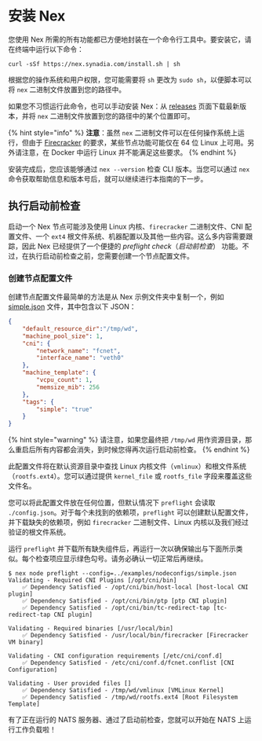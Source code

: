 # 安装 Nex
您使用 Nex 所需的所有功能都已方便地封装在一个命令行工具中。要安装它，请在终端中运行以下命令：

```
curl -sSf https://nex.synadia.com/install.sh | sh
```

根据您的操作系统和用户权限，您可能需要将 `sh` 更改为 `sudo sh`，以便脚本可以将 `nex` 二进制文件放置到您的路径中。

如果您不习惯运行此命令，也可以手动安装 Nex：从 [releases](https://github.com/synadia-io/nex/releases) 页面下载最新版本，并将 `nex` 二进制文件放置到您的路径中的某个位置即可。

{% hint style="info" %}
**注意**：虽然 `nex` 二进制文件可以在任何操作系统上运行，但由于 [Firecracker](https://firecracker-microvm.github.io) 的要求，某些节点功能可能仅在 64 位 Linux 上可用。另外请注意，在 Docker 中运行 Linux 并不能满足这些要求。
{% endhint %}

安装完成后，您应该能够通过 `nex --version` 检查 CLI 版本。当您可以通过 `nex` 命令获取帮助信息和版本号后，就可以继续进行本指南的下一步。

## 执行启动前检查
启动一个 Nex 节点可能涉及使用 Linux 内核、`firecracker` 二进制文件、CNI 配置文件、一个 `ext4` 根文件系统、机器配置以及其他一些内容。这么多内容需要跟踪，因此 Nex 已经提供了一个便捷的 _preflight check_（_启动前检查_） 功能。不过，在执行启动前检查之前，您需要创建一个节点配置文件。

### 创建节点配置文件
创建节点配置文件最简单的方法是从 Nex 示例文件夹中复制一个，例如 [simple.json](https://github.com/synadia-io/nex/blob/main/examples/nodeconfigs/simple.json) 文件，其中包含以下 JSON：

```json
{
    "default_resource_dir":"/tmp/wd",
    "machine_pool_size": 1,
    "cni": {
        "network_name": "fcnet",
        "interface_name": "veth0"
    },
    "machine_template": {
        "vcpu_count": 1,
        "memsize_mib": 256
    },
    "tags": {
        "simple": "true"
    }
}
```

{% hint style="warning" %}
请注意，如果您最终把 `/tmp/wd` 用作资源目录，那么重启后所有内容都会消失，到时候您得再次运行启动前检查。
{% endhint %}

此配置文件将在默认资源目录中查找 Linux 内核文件（`vmlinux`）和根文件系统（`rootfs.ext4`）。您可以通过提供 `kernel_file` 或 `rootfs_file` 字段来覆盖这些文件名。

您可以将此配置文件放在任何位置，但默认情况下 `preflight` 会读取 `./config.json`。对于每个未找到的依赖项，`preflight` 可以创建默认配置文件，并下载缺失的依赖项，例如 `firecracker` 二进制文件、Linux 内核以及我们经过验证的根文件系统。

运行 `preflight` 并下载所有缺失组件后，再运行一次以确保输出与下面所示类似。每个检查项应显示绿色勾号。请务必确认一切正常后再继续。

```
$ nex node preflight --config=../examples/nodeconfigs/simple.json
Validating - Required CNI Plugins [/opt/cni/bin]
	✅ Dependency Satisfied - /opt/cni/bin/host-local [host-local CNI plugin]
	✅ Dependency Satisfied - /opt/cni/bin/ptp [ptp CNI plugin]
	✅ Dependency Satisfied - /opt/cni/bin/tc-redirect-tap [tc-redirect-tap CNI plugin]

Validating - Required binaries [/usr/local/bin]
	✅ Dependency Satisfied - /usr/local/bin/firecracker [Firecracker VM binary]

Validating - CNI configuration requirements [/etc/cni/conf.d]
	✅ Dependency Satisfied - /etc/cni/conf.d/fcnet.conflist [CNI Configuration]

Validating - User provided files []
	✅ Dependency Satisfied - /tmp/wd/vmlinux [VMLinux Kernel]
	✅ Dependency Satisfied - /tmp/wd/rootfs.ext4 [Root Filesystem Template]
```

有了正在运行的 NATS 服务器、通过了启动前检查，您就可以开始在 NATS 上运行工作负载啦！